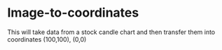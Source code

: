 # Image-to-coordinates
This will take data from a stock candle chart and then transfer them into coordinates (100,100), (0,0)
